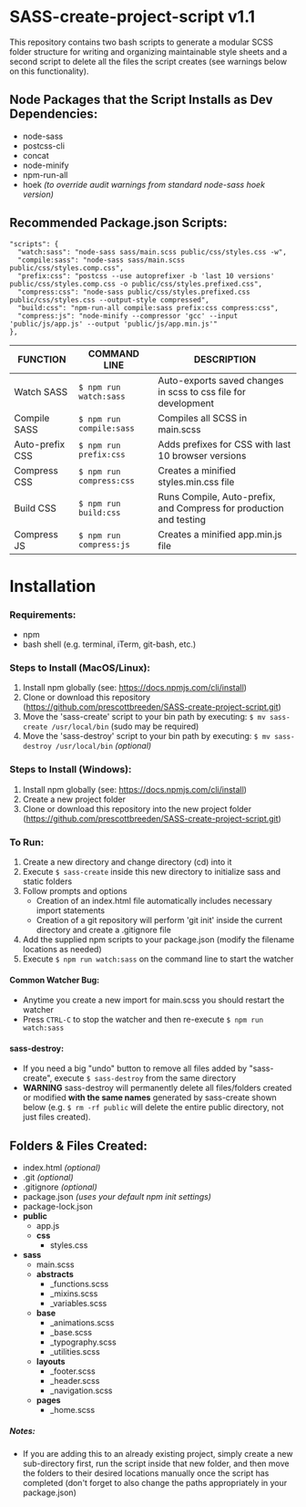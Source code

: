 # SASS-create-project-script v1.1
This repository contains two bash scripts to generate a modular SCSS folder structure for writing and organizing maintainable style sheets and a second script to delete all the files the script creates (see warnings below on this functionality).
       
## Node Packages that the Script Installs as Dev Dependencies:
- node-sass
- postcss-cli
- concat
- node-minify
- npm-run-all
- hoek _(to override audit warnings from standard node-sass hoek version)_

## Recommended Package.json Scripts:
    "scripts": {
      "watch:sass": "node-sass sass/main.scss public/css/styles.css -w",
      "compile:sass": "node-sass sass/main.scss public/css/styles.comp.css",
      "prefix:css": "postcss --use autoprefixer -b 'last 10 versions' public/css/styles.comp.css -o public/css/styles.prefixed.css",
      "compress:css": "node-sass public/css/styles.prefixed.css public/css/styles.css --output-style compressed",
      "build:css": "npm-run-all compile:sass prefix:css compress:css",
      "compress:js": "node-minify --compressor 'gcc' --input 'public/js/app.js' --output 'public/js/app.min.js'"
    },

| FUNCTION          | COMMAND LINE          | DESCRIPTION                                                       |
| ------------------| --------------------- | ----------------------------------------------------------------- |
| Watch SASS        |`$ npm run watch:sass` | Auto-exports saved changes in scss to css file for development    |
| Compile SASS      |`$ npm run compile:sass`| Compiles all SCSS in main.scss                                    |
| Auto-prefix CSS   |`$ npm run prefix:css` | Adds prefixes for CSS with last 10 browser versions               |
| Compress CSS      |`$ npm run compress:css`| Creates a minified styles.min.css file                            |
| Build CSS         |`$ npm run build:css`  | Runs Compile, Auto-prefix, and Compress for production and testing|
| Compress JS       |`$ npm run compress:js`| Creates a minified app.min.js file                                |

# Installation
### Requirements:
  - npm
  - bash shell (e.g. terminal, iTerm, git-bash, etc.)

### Steps to Install (MacOS/Linux):
1. Install npm globally (see: https://docs.npmjs.com/cli/install)
2. Clone or download this repository (https://github.com/prescottbreeden/SASS-create-project-script.git)
3. Move the 'sass-create' script to your bin path by executing: `$ mv sass-create /usr/local/bin` (sudo may be required)
4. Move the 'sass-destroy' script to your bin path by executing: `$ mv sass-destroy /usr/local/bin` _(optional)_

### Steps to Install (Windows):
1. Install npm globally (see: https://docs.npmjs.com/cli/install)
2. Create a new project folder
3. Clone or download this repository into the new project folder (https://github.com/prescottbreeden/SASS-create-project-script.git)

### To Run:
1. Create a new directory and change directory (cd) into it
2. Execute `$ sass-create` inside this new directory to initialize sass and static folders
3. Follow prompts and options
    - Creation of an index.html file automatically includes necessary import statements
    - Creation of a git repository will perform 'git init' inside the current directory and create a .gitignore file
4. Add the supplied npm scripts to your package.json (modify the filename locations as needed)
5. Execute `$ npm run watch:sass` on the command line to start the watcher

#### Common Watcher Bug:
- Anytime you create a new import for main.scss you should restart the watcher
- Press `CTRL-C` to stop the watcher and then re-execute `$ npm run watch:sass`

#### sass-destroy:
- If you need a big "undo" button to remove all files added by "sass-create", execute `$ sass-destroy` from the same directory
- **WARNING** sass-destroy will permanently delete all files/folders created or modified **with the same names** generated by sass-create shown below (e.g. `$ rm -rf public` will delete the entire public directory, not just files created).

## Folders & Files Created:
- index.html _(optional)_
- .git _(optional)_
- .gitignore _(optional)_
- package.json _(uses your default npm init settings)_
- package-lock.json  
- **public**  
    - app.js  
    - **css**  
        - styles.css  
- **sass**
    - main.scss
    - **abstracts**  
        - _functions.scss  
        - _mixins.scss  
        - _variables.scss  
    - **base**  
        - _animations.scss  
        - _base.scss  
        - _typography.scss  
        - _utilities.scss  
    - **layouts**  
        - _footer.scss  
        - _header.scss  
        - _navigation.scss  
    - **pages**  
        - _home.scss

##### Notes:
- If you are adding this to an already existing project, simply create a new sub-directory first, run the script inside that new folder, and then move the folders to their desired locations manually once the script has completed (don't forget to also change the paths appropriately in your package.json)
